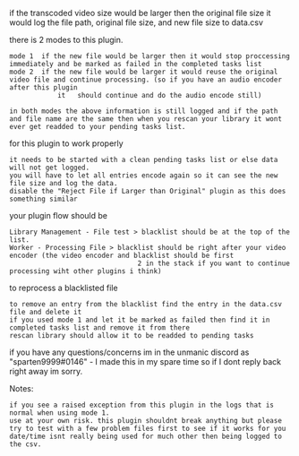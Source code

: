 if the transcoded video size would be larger then the original file size it would log the file path, original file size, and new file size to data.csv

there is 2 modes to this plugin. 
    
    mode 1  if the new file would be larger then it would stop proccessing immediately and be marked as failed in the completed tasks list
    mode 2  if the new file would be larger it would reuse the original video file and continue processing. (so if you have an audio encoder after this plugin
                it   should continue and do the audio encode still)

    in both modes the above information is still logged and if the path and file name are the same then when you rescan your library it wont ever get readded to your pending tasks list.


for this plugin to work properly 

    it needs to be started with a clean pending tasks list or else data will not get logged.
    you will have to let all entries encode again so it can see the new file size and log the data.
    disable the "Reject File if Larger than Original" plugin as this does something similar


your plugin flow should be 

    Library Management - File test > blacklist should be at the top of the list. 
    Worker - Processing File > blacklist should be right after your video encoder (the video encoder and blacklist should be first
                                    2 in the stack if you want to continue processing wiht other plugins i think)


to reprocess a blacklisted file

    to remove an entry from the blacklist find the entry in the data.csv file and delete it 
    if you used mode 1 and let it be marked as failed then find it in completed tasks list and remove it from there
    rescan library should allow it to be readded to pending tasks



if you have any questions/concerns im in the unmanic discord as "sparten9999#0146" -  I made this in my spare time so if I dont reply back right away im sorry.




Notes: 

    if you see a raised exception from this plugin in the logs that is normal when using mode 1. 
    use at your own risk. this plugin shouldnt break anything but please try to test with a few problem files first to see if it works for you
    date/time isnt really being used for much other then being logged to the csv.
    